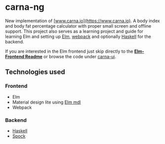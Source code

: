 # carna-ng
New implementation of <u>[www.carna.io](https://www.carna.io)</u>.
A body index and body fat percentage calculator with proper small screen and offline support.
This project also serves as a learning project and guide for learning Elm and setting up [Elm](http://elm-lang.org/), [webpack](https://webpack.github.io/) and optionally [Haskell](https://www.haskell.org/) for the backend.

If you are interested in the Elm frontend just skip directly to the
[**Elm-Frontend Readme**](carna-ui/README.md) or browse the code under [carna-ui](carna-ui/).

## Technologies used
### Frontend
* Elm
* Material design lite using [Elm mdl](https://debois.github.io/elm-mdl/)
* Webpack

### Backend
* [Haskell](https://www.haskell.org/)
* [Spock](https://www.spock.li/)
